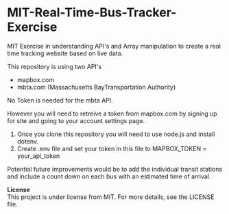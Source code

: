 # MIT-Real-Time-Bus-Tracker-Exercise
MIT Exercise in understanding API's and Array manipulation to create a real time tracking website based on live data. 

This repository is using two API's
  - mapbox.com
  - mbta.com (Massachusetts BayTransportation Authority)

No Token is needed for the mbta API. 

However you will need to retreive a token from mapbox.com by signing up for site and going to your account settings page.
  1. Once you clone this repository you will need to use node.js and install dotenv.
  2. Create .env file and set your token in this file to MAPBOX_TOKEN = your_api_token

Potential future improvements would be to add the individual transit stations and include a count down on each bus with an estimated time of arrival. 

<b>License</b><br>
This project is under license from MIT. For more details, see the LICENSE file.
